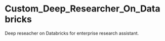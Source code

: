 # Custom_Deep_Researcher_On_Databricks
Deep reseacher on Databricks for enterprise research assistant.
